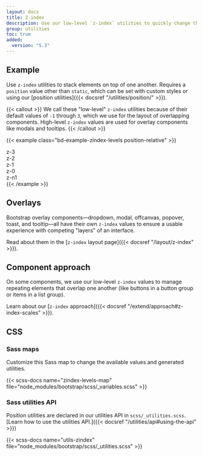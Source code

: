 ```yaml
---
layout: docs
title: Z-index
description: Use our low-level `z-index` utilities to quickly change the stack level of an element or component.
group: utilities
toc: true
added:
  version: "5.3"
---
```


## Example

Use `z-index` utilities to stack elements on top of one another. Requires a `position` value other than `static`, which can be set with custom styles or using our [position utilities]({{< docsref "/utilities/position/" >}}).

{{< callout >}}
We call these "low-level" `z-index` utilities because of their default values of `-1` through `3`, which we use for the layout of overlapping components. High-level `z-index` values are used for overlay components like modals and tooltips.
{{< /callout >}}

{{< example class="bd-example-zindex-levels position-relative" >}}
<div class="z-3 position-absolute p-5 rounded-3"><span>z-3</span></div>
<div class="z-2 position-absolute p-5 rounded-3"><span>z-2</span></div>
<div class="z-1 position-absolute p-5 rounded-3"><span>z-1</span></div>
<div class="z-0 position-absolute p-5 rounded-3"><span>z-0</span></div>
<div class="z-n1 position-absolute p-5 rounded-3"><span>z-n1</span></div>
{{< /example >}}

## Overlays

Bootstrap overlay components—dropdown, modal, offcanvas, popover, toast, and tooltip—all have their own `z-index` values to ensure a usable experience with competing "layers" of an interface.

Read about them in the [`z-index` layout page]({{< docsref "/layout/z-index" >}}).

## Component approach

On some components, we use our low-level `z-index` values to manage repeating elements that overlap one another (like buttons in a button group or items in a list group).

Learn about our [`z-index` approach]({{< docsref "/extend/approach#z-index-scales" >}}).

## CSS

### Sass maps

Customize this Sass map to change the available values and generated utilities.

{{< scss-docs name="zindex-levels-map" file="node_modules/bootstrap/scss/_variables.scss" >}}

### Sass utilities API

Position utilities are declared in our utilities API in `scss/_utilities.scss`. [Learn how to use the utilities API.]({{< docsref "/utilities/api#using-the-api" >}})

{{< scss-docs name="utils-zindex" file="node_modules/bootstrap/scss/_utilities.scss" >}}
